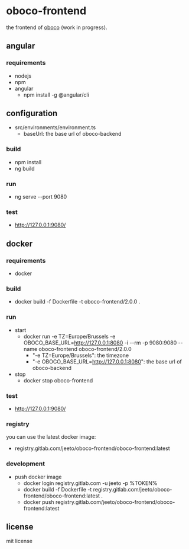 # oboco-frontend

the frontend of [oboco](https://gitlab.com/jeeto/oboco) (work in progress).

## angular

### requirements

- nodejs
- npm
- angular
	- npm install -g @angular/cli

## configuration

- src/environments/environment.ts
	- baseUrl: the base url of oboco-backend

### build

- npm install
- ng build

### run

- ng serve --port 9080

### test

- http://127.0.0.1:9080/

## docker

### requirements

- docker

### build

- docker build -f Dockerfile -t oboco-frontend/2.0.0 .

### run

- start
	- docker run -e TZ=Europe/Brussels -e OBOCO_BASE_URL=http://127.0.0.1:8080 -i --rm -p 9080:9080 --name oboco-frontend oboco-frontend/2.0.0
		- "-e TZ=Europe/Brussels": the timezone
		- "-e OBOCO_BASE_URL=http://127.0.0.1:8080": the base url of oboco-backend
- stop
	- docker stop oboco-frontend

### test

- http://127.0.0.1:9080/

### registry

you can use the latest docker image:
- registry.gitlab.com/jeeto/oboco-frontend/oboco-frontend:latest

### development

- push docker image
	- docker login registry.gitlab.com -u jeeto -p %TOKEN%
	- docker build -f Dockerfile -t registry.gitlab.com/jeeto/oboco-frontend/oboco-frontend:latest .
	- docker push registry.gitlab.com/jeeto/oboco-frontend/oboco-frontend:latest

## license

mit license